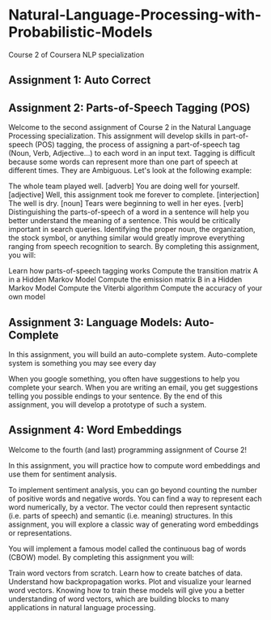 # Natural-Language-Processing-with-Probabilistic-Models
Course 2 of Coursera NLP specialization

<h2> Assignment 1: Auto Correct </h2>

<h2> Assignment 2: Parts-of-Speech Tagging (POS) </h2>
Welcome to the second assignment of Course 2 in the Natural Language Processing specialization. This assignment will develop skills in part-of-speech (POS) tagging, the process of assigning a part-of-speech tag (Noun, Verb, Adjective...) to each word in an input text. Tagging is difficult because some words can represent more than one part of speech at different times. They are Ambiguous. Let's look at the following example:

The whole team played well. [adverb]
You are doing well for yourself. [adjective]
Well, this assignment took me forever to complete. [interjection]
The well is dry. [noun]
Tears were beginning to well in her eyes. [verb]
Distinguishing the parts-of-speech of a word in a sentence will help you better understand the meaning of a sentence. This would be critically important in search queries. Identifying the proper noun, the organization, the stock symbol, or anything similar would greatly improve everything ranging from speech recognition to search. By completing this assignment, you will:

Learn how parts-of-speech tagging works
Compute the transition matrix A in a Hidden Markov Model
Compute the emission matrix B in a Hidden Markov Model
Compute the Viterbi algorithm
Compute the accuracy of your own model

<h2> Assignment 3: Language Models: Auto-Complete</h2>
In this assignment, you will build an auto-complete system. Auto-complete system is something you may see every day

When you google something, you often have suggestions to help you complete your search.
When you are writing an email, you get suggestions telling you possible endings to your sentence.
By the end of this assignment, you will develop a prototype of such a system.


<h2> Assignment 4: Word Embeddings </h2>
Welcome to the fourth (and last) programming assignment of Course 2!

In this assignment, you will practice how to compute word embeddings and use them for sentiment analysis.

To implement sentiment analysis, you can go beyond counting the number of positive words and negative words.
You can find a way to represent each word numerically, by a vector.
The vector could then represent syntactic (i.e. parts of speech) and semantic (i.e. meaning) structures.
In this assignment, you will explore a classic way of generating word embeddings or representations.

You will implement a famous model called the continuous bag of words (CBOW) model.
By completing this assignment you will:

Train word vectors from scratch.
Learn how to create batches of data.
Understand how backpropagation works.
Plot and visualize your learned word vectors.
Knowing how to train these models will give you a better understanding of word vectors, which are building blocks to many applications in natural language processing.

